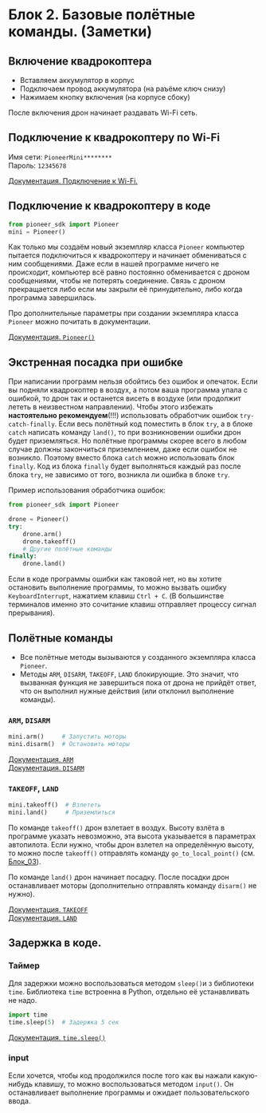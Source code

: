 # Блок 2. Базовые полётные команды. (Заметки)

## Включение квадрокоптера
* Вставляем аккумулятор в корпус
* Подключаем провод аккумулятора (на раъёме ключ снизу)
* Нажимаем кнопку включения (на корпусе сбоку)

После включения дрон начинает раздавать Wi-Fi сеть.

## Подключение к квадрокоптеру по Wi-Fi

Имя сети: `PioneerMini********`\
Пароль: `12345678`

[Документация. Подключение к Wi-Fi.](https://docs.geoscan.ru/pioneer/programming/python/python-sdk-main.html#pioneer)

## Подключение к квадрокоптеру в коде

```python
from pioneer_sdk import Pioneer
mini = Pioneer()
```

Как только мы создаём новый экземпляр класса `Pioneer` компьютер пытается подключиться к квадрокоптеру и начинает обмениваться с ним сообщениями. Даже если в нашей программе ничего не происходит, компьютер всё равно постоянно обменивается с дроном сообщениями, чтобы не потерять соединение. Связь с дроном прекращается либо если мы закрыли её принудительно, либо когда программа завершилась.

Про дополнительные параметры при создании экземпляра класса `Pioneer` можно почитать в документации.

[Документация. `Pioneer()`](https://docs.geoscan.ru/pioneer/programming/python/pioneer-sdk-methods.html#id2)

## Экстренная посадка при ошибке

При написании программ нельзя обойтись без ошибок и опечаток. Если вы подняли квадрокоптер в воздух, а потом ваша программа упала с ошибкой, то дрон так и останется висеть в воздухе (или продолжит лететь в неизвестном направлении). Чтобы этого избежать **настоятельно рекомендуем**(!!!) использовать обработчик ошибок `try-catch-finally`. Если весь полётный код поместить в блок `try`, а в блоке `catch` написать команду `land()`, то при возникновении ошибки дрон будет приземляться. Но полётные программы скорее всего в любом случае должны закончиться приземлением, даже если ошибок не возникло. Поэтому вместо блока `catch` можно использовать блок `finally`. Код из блока `finally` будет выполняться каждый раз после блока `try`, не зависимо от того, возникла ли ошибка в блоке `try`.

Пример использования обработчика ошибок:
```python
from pioneer_sdk import Pioneer

drone = Pioneer()
try:
    drone.arm()
    drone.takeoff()
    # Другие полётные команды
finally:
    drone.land()
```

Если в коде программы ошибки как таковой нет, но вы хотите остановить выполнение программы, то можно вызвать ошибку `KeyboardInterrupt`, нажатием клавиш `Ctrl + C`. (В большинстве терминалов именно это сочитание клавиш отправляет процессу сигнал прерывания).

## Полётные команды

* Все полётные методы вызываются у созданного экземпляра класса `Pioneer`.
* Методы `ARM`, `DISARM`, `TAKEOFF`, `LAND` блокирующие. Это значит, что вызванная функция не завершиться пока от дрона не прийдёт ответ, что он выполнил нужные действия (или отклонил выполнение команды). 

### `ARM`, `DISARM`

```python
mini.arm()     # Запустить моторы
mini.disarm()  # Остановить моторы
```

[Документация. `ARM`](https://docs.geoscan.ru/pioneer/programming/python/pioneer-sdk-methods.html#arm)\
[Документация. `DISARM`](https://docs.geoscan.ru/pioneer/programming/python/pioneer-sdk-methods.html#disarm)

### `TAKEOFF`, `LAND`

```python
mini.takeoff()  # Взлететь
mini.land()     # Приземлиться
```

По команде `takeoff()` дрон взлетает в воздух. Высоту взлёта в программе указать невозможно, эта высота указывается в параметрах автопилота. Если нужно, чтобы дрон взлетел на определённую высоту, то можно после `takeoff()` отправлять команду `go_to_local_point()` (см. [Блок_03](./Блок_03)).

По команде `land()` дрон начинает посадку. После посадки дрон останавливает моторы (дополнительно отправлять команду `disarm()` не нужно).

[Документация. `TAKEOFF`](https://docs.geoscan.ru/pioneer/programming/python/pioneer-sdk-methods.html#takeoff)\
[Документация. `LAND`](https://docs.geoscan.ru/pioneer/programming/python/pioneer-sdk-methods.html#land)


## Задержка в коде.
### Таймер
Для задержки можно воспользоваться методом `sleep()`и з библиотеки `time`. Библиотека `time` встроенна в Python, отдельно её устанавливать не надо. 

```python
import time
time.sleep(5)  # Задержка 5 сек
```

[Документация. `time.sleep()`](https://docs.python.org/3/library/time.html#time.sleep)

### input
Если хочется, чтобы код продолжился после того как вы нажали какую-нибудь клавишу, то можно воспользоваться методом `input()`. Он останавливает выполнение программы и ожидает пользовательского ввода.


